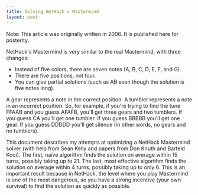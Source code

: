 ```yaml
---
title: Solving NetHack's Mastermind
layout: post
---
```

Note: This article was originally written in 2006. It is published here for posterity.

NetHack's Mastermind is very similar to the real Mastermind, with three changes:

* Instead of five colors, there are seven notes (A, B, C, D, E, F, and G).
* There are five positions, not four.
* You can give partial solutions (such as AB even though the solution is five notes long).

A gear represents a note in the correct position. A tumbler represents a note in an incorrect position. So, for example, if you're trying to find the tune FFAAB and you guess AFAFB, you'll get three gears and two tumblers. If you guess CA you'll get one tumbler. If you guess BBBBB you'll get one gear. If you guess DDDDD you'll get silence (in other words, no gears and no tumblers).

This document describes my attempts at optimizing a NetHack Mastermind solver (with help from Sean Kelly and papers from Don Knuth and Barteld Kooi). The first, naïve algorithm finds the solution on average within 15 turns, possibly taking up to 21. The last, most effective algorithm finds the solution on average within 4 turns, possibly taking up to only 6. This is an important result because in NetHack, the level where you play Mastermind is one of the most dangerous, so you have a strong incentive (your own survival) to find the solution as quickly as possible.
